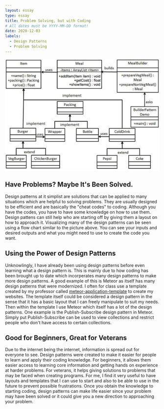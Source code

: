 ```yaml
---
layout: essay
type: essay
title: Problem Solving, but with Coding
# All dates must be YYYY-MM-DD format!
date: 2020-12-03
labels:
  - Design Patterns
  - Problem Solving
---
```


<img class="ui medium centered image" src="../images/patterns.jpg">

## Have Problems? Maybe It's Been Solved.

Design patterns at it simplist are solutions that can be applied to many situations which are helpful to solving problems. They are usually designed to be efficient and are basically the "cheat codes" to coding. Although you have the codes, you have to have some knowledge on how to use them. Design pattens can still help who are starting off by giving them a layout on how to approach it. Visualizing many of the design patterns can be seen using a flow chart similar to the picture above. You can see your inputs and desired outputs and what you might need to use to create the code you want. 

## Using the Power of Design Patterns

Unknowlingly, I have already been using design patterns before even learning what a design pattern is. This is mainly due to how coding has been brought up to date which incorperates many design patterns to make more design patterns. A good example of this is Meteor as itself has many design patterns that were modernized. I often for class use a template created by my professor called [meteor-application-template](https://ics-software-engineering.github.io/meteor-application-template-react/) to create my websites. The template itself could be considered a design pattern in the sense that it has a basic layout that I can freely manipulate to suit my needs. Then within the template I use Meteor which itself has a lot of the design patterns. One example is the Publish-Subscribe design pattern in Meteor. Simply put Publish-Subscribe can be used to view collections and restrict people who don't have access to certain collections.

## Good for Beginners, Great for Veterans

Due to the internet being the internet, information is spread out for everyone to see. Design patterns were created to make it easier for people to learn and apply their coding knowledge. For beginners, it allows them easier access to learning core information and getting hands on experience at harder problems. For veterans, it helps giving solutions to problems that may be faced when creating programs. For me, I find it very useful to have layouts and templates that I can use to start and also to be able to use in the future to prevent possible frustrations. Once you obtain the knowledge to starting coding, design patterns can make life easier since your problem may have been solved or it could give you a new direction to approaching your problem.
